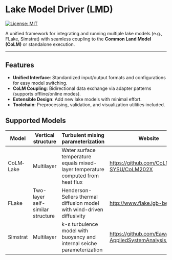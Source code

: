 # Lake Model Driver (LMD)  

[![License: MIT](https://img.shields.io/badge/License-MIT-blue.svg)](https://opensource.org/licenses/MIT)  

A unified framework for integrating and running multiple lake models (e.g., FLake, Simstrat) with seamless coupling to the **Common Land Model (CoLM)** or standalone execution.  

---

## Features  
- **Unified Interface**: Standardized input/output formats and configurations for easy model switching.  
- **CoLM Coupling**: Bidirectional data exchange via adapter patterns (supports offline/online modes).  
- **Extensible Design**: Add new lake models with minimal effort.  
- **Toolchain**: Preprocessing, validation, and visualization utilities included.  

## Supported Models

| Model              | Vertical structure               | Turbulent mixing parameterization                                                                 | Website                                  |
|--------------------|----------------------------------|---------------------------------------------------------------------------------------------------|------------------------------------------|
| CoLM&hyphen;Lake   | Multilayer                       | Water surface temperature equals mixed-layer temperature<br>computed from heat flux               | https://github.com/CoLM-SYSU/CoLM202X    |
| FLake              | Two-layer self-similar structure | Henderson-Sellers thermal diffusion model<br>with wind-driven diffusivity                        | http://www.flake.igb-berlin.de/           |
| Simstrat           | Multilayer                       | k-ε turbulence model with<br>buoyancy and internal seiche parameterization                      | https://github.com/Eawag-AppliedSystemAnalysis/Simstrat |
